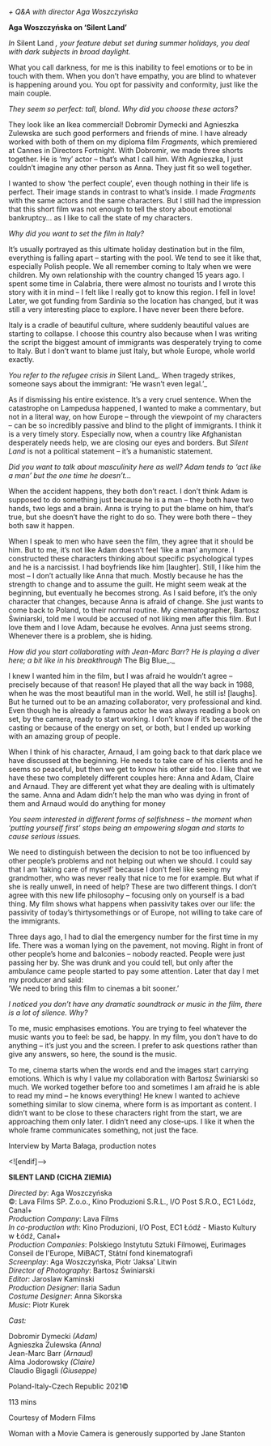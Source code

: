 

_+ Q&A with director Aga Woszczyńska_

**Aga Woszczyńska on ‘Silent Land’**

_In_ Silent Land _, your feature debut set during summer holidays, you deal with dark subjects in broad daylight._

What you call darkness, for me is this inability to feel emotions or to be in touch with them. When you don’t have empathy, you are blind to whatever is happening around you. You opt for passivity and conformity, just like the main couple.

_They seem so perfect: tall, blond. Why did you choose these actors?_

They look like an Ikea commercial! Dobromir Dymecki and Agnieszka Zulewska are such good performers and friends of mine. I have already worked with both of them on my diploma film _Fragments_, which premiered at Cannes in Directors Fortnight. With Dobromir, we made three shorts together. He is ‘my’ actor – that’s what I call him. With Agnieszka, I just couldn’t imagine any other person as Anna. They just fit so well together.

I wanted to show ‘the perfect couple’, even though nothing in their life is perfect. Their image stands in contrast to what’s inside. I made _Fragments_ with the same actors and the same characters. But I still had the impression that this short film was not enough to tell the story about emotional bankruptcy… as I like to call the state of my characters.

_Why did you want to set the film in Italy?_

It’s usually portrayed as this ultimate holiday destination but in the film, everything is falling apart – starting with the pool. We tend to see it like that, especially Polish people. We all remember coming to Italy when we were children. My own relationship with the country changed 15 years ago. I spent some time in Calabria, there were almost no tourists and I wrote this story with it in mind – I felt like I really got to know this region. I fell in love! Later, we got funding from Sardinia so the location has changed, but it was still a very interesting place to explore. I have never been there before.

Italy is a cradle of beautiful culture, where suddenly beautiful values are starting to collapse. I choose this country also because when I was writing the script the biggest amount of immigrants was desperately trying to come to Italy. But I don’t want to blame just Italy, but whole Europe, whole world exactly.

_You refer to the refugee crisis in_ Silent Land_. When tragedy strikes, someone says about the immigrant: ‘He wasn’t even legal.’_

As if dismissing his entire existence. It’s a very cruel sentence. When the catastrophe on Lampedusa happened, I wanted to make a commentary, but not in a literal way, on how Europe – through the viewpoint of my characters – can be so incredibly passive and blind to the plight of immigrants. I think it is a very timely story. Especially now, when a country like Afghanistan desperately needs help, we are closing our eyes and borders. But _Silent Land_ is not a political statement – it’s a humanistic statement.

_Did you want to talk about masculinity here as well? Adam tends to ‘act like a man’ but the one time he doesn’t…_

When the accident happens, they both don’t react. I don’t think Adam is supposed to do something just because he is a man – they both have two hands, two legs and a brain. Anna is trying to put the blame on him, that’s true, but she doesn’t have the right to do so. They were both there – they both saw it happen.

When I speak to men who have seen the film, they agree that it should be him. But to me, it’s not like Adam doesn’t feel ‘like a man’ anymore. I constructed these characters thinking about specific psychological types and he is a narcissist. I had boyfriends like him [laughter]. Still, I like him the most – I don’t actually like Anna that much. Mostly because he has the strength to change and to assume the guilt. He might seem weak at the beginning, but eventually he becomes strong. As I said before, it’s the only character that changes, because Anna is afraid of change. She just wants to come back to Poland, to their normal routine. My cinematographer, Bartosz Świniarski, told me I would be accused of not liking men after this film. But I love them and I love Adam, because he evolves. Anna just seems strong. Whenever there is a problem, she is hiding.

_How did you start collaborating with Jean-Marc Barr? He is playing a diver here; a bit like in his breakthrough_ The Big Blue_._

I knew I wanted him in the film, but I was afraid he wouldn’t agree – precisely because of that reason! He played that all the way back in 1988, when he was the most beautiful man in the world. Well, he still is! [laughs]. But he turned out to be an amazing collaborator, very professional and kind. Even though he is already a famous actor he was always reading a book on set, by the camera, ready to start working. I don’t know if it’s because of the casting or because of the energy on set, or both, but I ended up working with an amazing group of people.

When I think of his character, Arnaud, I am going back to that dark place we have discussed at the beginning. He needs to take care of his clients and he seems so peaceful, but then we get to know his other side too. I like that we have these two completely different couples here: Anna and Adam, Claire and Arnaud. They are different yet what they are dealing with is ultimately the same. Anna and Adam didn’t help the man who was dying in front of them and Arnaud would do anything for money

_You seem interested in different forms of selfishness – the moment when ‘putting yourself first’ stops being an empowering slogan and starts to cause serious issues._

We need to distinguish between the decision to not be too influenced by other people’s problems and not helping out when we should. I could say that I am ‘taking care of myself’ because I don’t feel like seeing my grandmother, who was never really that nice to me for example. But what if she is really unwell, in need of help? These are two different things. I don’t agree with this new life philosophy – focusing only on yourself is a bad thing. My film shows what happens when passivity takes over our life: the passivity of today’s thirtysomethings or of Europe, not willing to take care of the immigrants.

Three days ago, I had to dial the emergency number for the first time in my life. There was a woman lying on the pavement, not moving. Right in front of other people’s home and balconies – nobody reacted. People were just passing her by. She was drunk and you could tell, but only after the ambulance came people started to pay some attention. Later that day I met my producer and said:  
‘We need to bring this film to cinemas a bit sooner.’

_I noticed you don’t have any dramatic soundtrack or music in the film, there is a lot of silence. Why?_

To me, music emphasises emotions. You are trying to feel whatever the music wants you to feel: be sad, be happy. In my film, you don’t have to do anything – it’s just you and the screen. I prefer to ask questions rather than give any answers, so here, the sound is the music.

To me, cinema starts when the words end and the images start carrying emotions. Which is why I value my collaboration with Bartosz Świniarski so much. We worked together before too and sometimes I am afraid he is able to read my mind – he knows everything! He knew I wanted to achieve something similar to slow cinema, where form is as important as content. I didn’t want to be close to these characters right from the start, we are approaching them only later. I didn’t need any close-ups. I like it when the whole frame communicates something, not just the face.

Interview by Marta Bałaga, production notes

<![endif]-->

**SILENT LAND (CICHA ZIEMIA)**

_Directed by_: Aga Woszczyńska  
©: Lava Films SP. Z.o.o., Kino Produzioni S.R.L., I/O Post S.R.O., EC1 Lódz, Canal+  
_Production Company_: Lava Films  
_In co-production wth_: Kino Produzioni, I/O Post, EC1 Łódź - Miasto Kultury w Łódź, Canal+  
_Production Companies_: Polskiego Instytutu Sztuki Filmowej, Eurimages Conseil de l'Europe, MiBACT, Státní fond kinematografi  
_Screenplay_: Aga Woszczyńska, Piotr ‘Jaksa’ Litwin  
_Director of Photography_: Bartosz Świniarski  
_Editor_: Jaroslaw Kaminski  
_Production Designer_: Ilaria Sadun  
_Costume Designer_: Anna Sikorska  
_Music_: Piotr Kurek

_Cast:_

Dobromir Dymecki _(Adam)_  
Agnieszka Zulewska _(Anna)_  
Jean-Marc Barr _(Arnaud)_  
Alma Jodorowsky _(Claire)_  
Claudio Bigagli _(Giuseppe)_

Poland-Italy-Czech Republic 2021©

113 mins

Courtesy of Modern Films

Woman with a Movie Camera is generously supported by Jane Stanton
<!--stackedit_data:
eyJoaXN0b3J5IjpbMjA1MTY2NjY5M119
-->